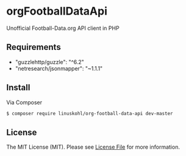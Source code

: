 # orgFootballDataApi

Unofficial Football-Data.org API client in PHP


## Requirements
-  "guzzlehttp/guzzle": "^6.2"
-  "netresearch/jsonmapper": "~1.1.1"


## Install

Via Composer

``` bash
$ composer require linuskohl/org-football-data-api dev-master
```

## License

The MIT License (MIT). Please see [License File](LICENSE) for more information.

[link-author]: https://github.com/linuskohl

